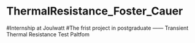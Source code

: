 # ThermalResistance_Foster_Cauer
#Internship at Joulwatt
#The frist project in postgraduate —— Transient Thermal Resistance Test Paltfom
